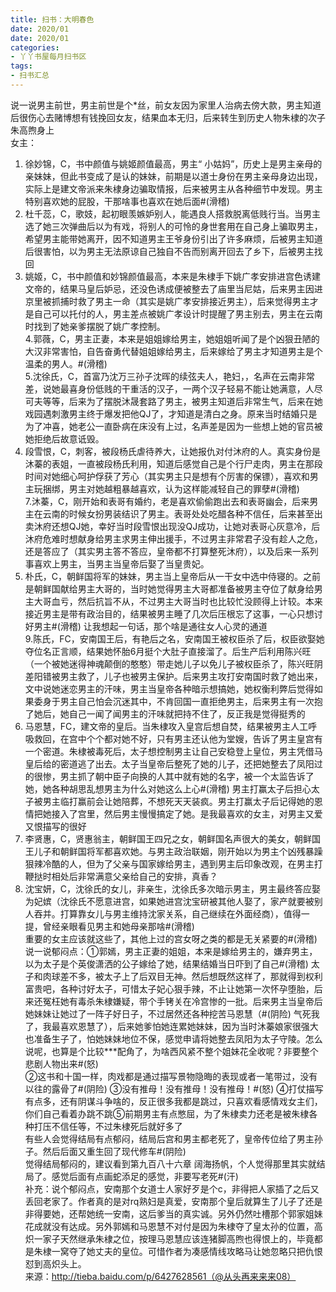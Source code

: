 ```yaml
---
title: 扫书：大明春色
date: 2020/01
date: 2020/01
categories:
- 丫丫书屋每月扫书区
tags:
- 扫书汇总
---
```



说一说男主前世，男主前世是个*丝，前女友因为家里人治病去傍大款，男主知道后很伤心去赌博想有钱挽回女友，结果血本无归，后来转生到历史人物朱棣的次子朱高煦身上  
女主：  
1. 徐妙锦，C，书中颜值与姚姬颜值最高，男主“ 小姑妈”，历史上是男主亲母的亲妹妹，但此书变成了是认的妹妹，前期是以道士身份在男主亲母身边出现，实际上是建文帝派来朱棣身边骗取情报，后来被男主从各种细节中发现。男主特别喜欢她的屁股，干那啥事也喜欢在她后面#(滑稽)  
2. 杜千蕊，C，歌妓，起初眼羡嫉妒别人，能遇良人搭救脱离低贱行当。当男主选了她三次弹曲后以为有戏，将别人的可怜的身世套用在自己身上骗取男主，希望男主能带她离开，因不知道男主王爷身份引出了许多麻烦，后被男主知道后很害怕，以为男主无法原谅自己独自不告而别离开回去了乡下，后被男主找回  
3. 姚姬，C，书中颜值和妙锦颜值最高，本来是朱棣手下姚广孝安排进宫色诱建文帝的，结果马皇后妒忌，还没色诱成便被整去了庙里当尼姑，后来男主因进京里被抓捕时救了男主一命（其实是姚广孝安排接近男主），后来觉得男主才是自己可以托付的人，男主差点被姚广孝设计时提醒了男主别去，男主在云南时找到了她亲爹摆脱了姚广孝控制。  
4.郭薇，C，男主正妻，本来是姐姐嫁给男主，她姐姐听闻了是个凶狠丑陋的大汉非常害怕，自告奋勇代替姐姐嫁给男主，后来嫁给了男主才知道男主是个温柔的男人。#(滑稽)  
5.沈徐氏，C，首富乃沈万三孙子沈晖的续弦夫人，艳妇，，名声在云南非常差，说她最喜身份低贱的干重活的汉子，一两个汉子轻易不能让她满意，人尽可夫等等，后来为了摆脱沐晟套路了男主，被男主知道后非常生气，后来在她戏园遇刺激男主终于爆发把他QJ了，才知道是清白之身。原来当时结婚只是为了冲喜，她老公一直卧病在床没有上过，名声差是因为一些想上她的官员被她拒绝后故意诋毁。  
6. 段雪恨，C，刺客，被段杨氏虐待养大，让她报仇对付沐府的人。真实身份是沐蓁的表姐，一直被段杨氏利用，知道后感觉自己是个行尸走肉，男主在那段时间对她细心呵护俘获了芳心（其实男主只是想有个厉害的保镖），喜欢和男主玩捆绑，男主对她越粗暴越喜欢，认为这样能减轻自己的罪孽#(滑稽)   
7.沐蓁，C，刚开始和表哥有婚约，老是喜欢偷偷跑出去和表哥幽会，后来男主在云南的时候女扮男装结识了男主。表哥处处吃醋各种不信任，后来甚至出卖沐府还想QJ她，幸好当时段雪恨出现没QJ成功，让她对表哥心灰意冷，后沐府危难时想献身给男主求男主伸出援手，不过男主非常君子没有趁人之危，还是答应了（其实男主答不答应，皇帝都不打算整死沐府），以及后来一系列事喜欢上男主，当男主当皇帝后娶了当皇贵妃。  
8. 朴氏，C，朝鲜国将军的妹妹，男主当上皇帝后从一干女中选中侍寝的。之前是朝鲜国献给男主大哥的，当时她觉得男主大哥都准备被男主夺位了献身给男主大哥血亏，然后抗旨不从，不过男主大哥当时也比较忙没顾得上计较。本来接近男主是带有政治目的，结果被男主睡了几次后压根忘了这事，一心只想讨好男主#(滑稽) 让我想起一句话，那个啥是通往女人心灵的通道  
9.陈氏，FC，安南国王后，有艳后之名，安南国王被权臣杀了后，权臣欲娶她夺位名正言顺，结果她怀胎6月挺个大肚子直接溜了。后生产后利用陈兴旺（一个被她迷得神魂颠倒的憨憨）带走她儿子以免儿子被权臣杀了，陈兴旺阴差阳错被男主救了，儿子也被男主保护。后来男主攻打安南国时救了她出来，文中说她迷恋男主的汗味，男主当皇帝各种暗示想搞她，她权衡利弊后觉得如果委身于男主自己怕会沉迷其中，不肯回国一直拒绝男主，后来男主有一次抱了她后，她自己一闻了闻男主的汗味就把持不住了，反正我是觉得挺秀的  
10. 马恩慧，FC，建文帝的皇后。当朱棣攻入皇宫后想自焚，结果被男主人工呼吸救回，在宫中个个都对她不好，只有男主还认他为堂嫂，告诉了男主皇宫有一个密道。朱棣被毒死后，太子想控制男主让自己安稳登上皇位，男主凭借马皇后给的密道逃了出去。太子当皇帝后整死了她的儿子，还把她整去了凤阳过的很惨，男主抓了朝中臣子向换的人其中就有她的名字，被一个太监告诉了她，她各种胡思乱想男主为什么对她这么上心#(滑稽) 男主打赢太子后担心太子被男主临打赢前会让她陪葬，不想死天天装疯。男主打赢太子后记得她的恩情把她接入了宫里，然后男主慢慢搞定了她。是我最喜欢的女主，对男主又爱又恨描写的很好  
11. 李贤惠，C，贤惠翁主，朝鲜国王四兄之女，朝鲜国名声很大的美女，朝鲜国王儿子和朝鲜国将军都喜欢她。与男主政治联姻，刚开始以为男主个凶残暴躁狠辣冷酷的人，但为了父亲与国家嫁给男主，遇到男主后印象改观，在男主打鞭挞时相处后非常满意父亲给自己的安排，真香？  
12. 沈宝妍，C，沈徐氏的女儿，非亲生，沈徐氏多次暗示男主，男主最终答应娶为妃嫔（沈徐氏不愿意进宫，如果她进宫沈宝研被其他人娶了，家产就要被别人吞并。打算靠女儿与男主维持沈家关系，自己继续在外面经商），值得一提，曾经亲眼看见男主和她母亲那啥#(滑稽)   
重要的女主应该就这些了，其他上过的宫女呀之类的都是无关紧要的#(滑稽)   
说一说郁闷点：①郭嫣，男主正妻的姐姐，本来是嫁给男主的，嫌弃男主，以为太子是个英俊潇洒的公子嫁给了她，结果结婚当日吓到了自己#(滑稽) 太子和肉球差不多，被太子上了后双目无神。然后想既然这样了，那就得到权利富贵吧，各种讨好太子，可惜太子妃心狠手辣，不止让她第一次怀孕堕胎，后来还冤枉她有毒杀朱棣嫌疑，带个手铐关在冷宫惨的一批。后来男主当皇帝后她妹妹让她过了一阵子好日子，不过居然还各种挖苦马恩慧（#(阴险) 气死我了，我最喜欢恩慧了），后来她爹怕她连累她妹妹，因为当时沐蓁娘家很强大也准备生子了，怕她妹妹地位不保，感觉申请将她整去凤阳为太子守陵。怎么说呢，也算是个比较***配角了，为啥西风紧不整个姐妹花全收呢？非要整个悲剧人物出来#(怒)   
②这书和十国一样，肉戏都是通过描写景物隐晦的表现或者一笔带过，没有以往的露骨了#(阴险) ③没有推母！没有推母！没有推母！#(怒) ④打仗描写有点多，还有阴谋斗争啥的，反正很多我都是跳过，只喜欢看感情戏女主们，你们自己看着办跳不跳⑤前期男主有点憋屈，为了朱棣卖力还老是被朱棣各种打压不信任等，不过朱棣死后就好多了  
有些人会觉得结局有点郁闷，结局后宫和男主都老死了，皇帝传位给了男主孙子。然后后面又重生回了现代修车#(阴险)   
觉得结局郁闷的，建议看到第九百八十六章 阔海扬帆，个人觉得那里其实就结局了。感觉后面有点画蛇添足的感觉，非要写老死#(汗)   
补充：说个郁闷点，安南那个女道士人家好歹是个c，非得把人家插了之后又丢回老家了。作者真的是对rq熟妇是真爱，安南那个皇后就算生了儿子了还是非得要她，还帮她统一安南，这后爹当的真实诚。另外仍然吐槽那个郭家姐妹花成就没有达成。另外郭嫣和马恩慧不对付是因为朱棣夺了皇太孙的位置，高炽一家子天然继承朱棣之位，按理马恩慧应该连猪脚高煦也得恨上的，毕竟都是朱棣一窝夺了她丈夫的皇位。可惜作者为凑感情线攻略马让她忽略只把仇恨怼到高炽头上。  
来源：http://tieba.baidu.com/p/6427628561（@从头再来来来08）  
